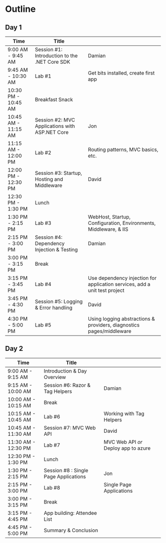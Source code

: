 # Outline

## Day 1
| Time | Title |  |
| ---- | ----- | ---- |
| 9:00 AM - 9:45 AM | Session #1: Introduction to the .NET Core SDK | Damian |
| 9:45 AM - 10:30 AM | Lab #1 | Get bits installed, create first app |
| 10:30 PM - 10:45 AM | Breakfast Snack | |
| 10:45 AM - 11:15 AM | Session #2: MVC Applications with ASP.NET Core | Jon |
| 11:15 AM - 12:00 PM | Lab #2 | Routing patterns, MVC basics, etc. |
| 12:00 PM - 12:30 PM | Session #3: Startup, Hosting and Middleware | David |
| 12:30 PM - 1:30 PM | Lunch | |
| 1:30 PM - 2:15 PM | Lab #3 | WebHost, Startup, Configuration, Environments, Middleware, & IIS |
| 2:15 PM - 3:00 PM | Session #4: Dependency Injection & Testing | Damian |
| 3:00 PM - 3:15 PM | Break | |
| 3:15 PM - 3:45 PM | Lab #4 | Use dependency injection for application services, add a unit test project |
| 3:45 PM - 4:30 PM | Session #5: Logging & Error handling | David |
| 4:30 PM - 5:00 PM | Lab #5 | Using logging abstractions & providers, diagnostics pages/middleware |

## Day 2
| Time | Title |  |
| ---- | ----- | ---- |
| 9:00 AM - 9:15 AM | Introduction & Day Overview | |
| 9:15 AM - 10:00 AM | Session #6: Razor & Tag Helpers | Damian |
| 10:00 AM - 10:15 AM | Break | |
| 10:15 AM - 10:45 AM | Lab #6 | Working with Tag Helpers |
| 10:45 AM - 11:30 AM | Session #7: MVC Web API | David |
| 11:30 AM - 12:30 PM | Lab #7 | MVC Web API *or* Deploy app to azure |
| 12:30 PM - 1:30 PM | Lunch | |
| 1:30 PM - 2:15 PM | Session #8 : Single Page Applications | Jon |
| 2:15 PM - 3:00 PM | Lab #8 | Single Page Applications |
| 3:00 PM - 3:15 PM | Break | |
| 3:15 PM - 4:45 PM | App building: Attendee List | |
| 4:45 PM - 5:00 PM | Summary & Conclusion | |
